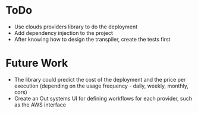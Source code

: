 # ToDo

* Use clouds providers library to do the deployment
* Add dependency injection to the project
* After knowing how to design the transpiler, create the tests first

# Future Work

* The library could predict the cost of the deployment and the price per execution (depending on the usage frequency - daily, weekly, monthly, cors)
* Create an Out systems UI for defining workflows for each provider, such as the AWS interface 
